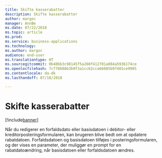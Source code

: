 ```yaml
---
title: Skifte kasserabatter
description: Skifte kasserabatter
author: margoc
manager: AnnBe
ms.date: 07/22/2018
ms.topic: article
ms.prod: 
ms.service: business-applications
ms.technology: 
ms.author: margoc
audience: end-user
ms.translationtype: HT
ms.sourcegitcommit: 0b40bb3c98145f5a260f412701a884a5936174ce
ms.openlocfilehash: 7cf78688b3b9f3a1cc62cca66685b97401ce9905
ms.contentlocale: da-dk
ms.lasthandoff: 07/18/2018

---
```

#  <a name="change-cash-discounts"></a>Skifte kasserabatter

[!include[banner](../../includes/banner.md)]

Når du redigerer en forfaldsdato eller basisdatoen i debitor- eller kreditorposteringsformularen, kan brugeren blive bedt om at opdatere rabatdatoen. Forfaldsdatoen og basisdatoen tilføjes i posteringsformularen, og der vises en parameter, der muliggør en prompt for en rabatdatoændring, når basisdatoen eller forfaldsdatoen ændres.
